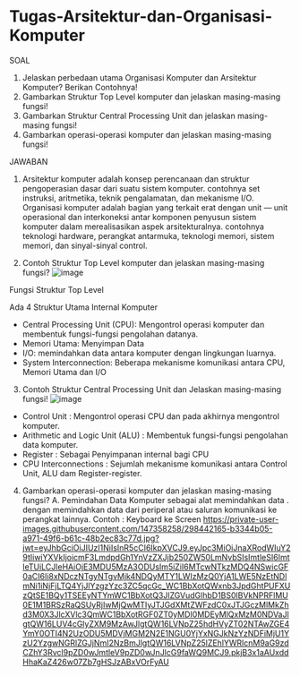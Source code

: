 # Tugas-Arsitektur-dan-Organisasi-Komputer
SOAL
1. Jelaskan perbedaan utama Organisasi Komputer dan Arsitektur Komputer? Berikan Contohnya!
2. Gambarkan Struktur Top Level komputer dan jelaskan masing-masing fungsi!
3. Gambarkan Struktur Central Processing Unit dan jelaskan masing-masing fungsi!
4. Gambarkan operasi-operasi komputer dan jelaskan masing-masing fungsi!

JAWABAN
1. Arsitektur komputer adalah konsep perencanaan dan struktur pengoperasian dasar dari suatu sistem komputer. contohnya set instruksi, aritmetika, teknik pengalamatan, dan mekanisme I/O. Organisasi komputer adalah bagian yang terkait erat dengan unit — unit operasional dan interkoneksi antar komponen penyusun sistem komputer dalam merealisasikan aspek arsitekturalnya. contohnya teknologi hardware, perangkat antarmuka, teknologi memori, sistem memori, dan sinyal-sinyal control.

2. Contoh Struktur Top Level komputer dan jelaskan masing-masing fungsi?
   ![image](https://github.com/LutfiaVirginiaPutri/Tugas-Arsitektur-dan-Organisasi-Komputer/assets/147362416/676b6f86-86e6-4a28-ab92-67fa6fb10f84)
   
 Fungsi Struktur Top Level
 
 Ada 4 Struktur Utama Internal Komputer
- Central Processing Unit (CPU): Mengontrol operasi komputer dan membentuk fungsi-fungsi pengolahan datanya.
- Memori Utama: Menyimpan Data
- I/O: memindahkan data antara komputer dengan lingkungan luarnya.
- System Interconnection: Beberapa mekanisme komunikasi antara CPU, Memori Utama dan I/O

3. Contoh Struktur Central Processing Unit dan Jelaskan masing-masing fungsi!
   ![image](https://github.com/LutfiaVirginiaPutri/Tugas-Arsitektur-dan-Organisasi-Komputer/assets/147362416/b4d236f4-5af8-4430-bd14-5f79e08dc7f5)

- Control Unit : Mengontrol operasi CPU dan pada akhirnya mengontrol komputer.
- Arithmetic and Logic Unit (ALU) : Membentuk fungsi-fungsi pengolahan data komputer.
- Register : Sebagai Penyimpanan internal bagi CPU
- CPU Interconnections : Sejumlah mekanisme komunikasi antara Control Unit, ALU dam Register-register.

4. Gambarkan operasi-operasi komputer dan jelaskan masing-masing fungsi?
   A. Pemindahan Data
Komputer sebagai alat memindahkan data . dengan memindahkan data dari periperal atau saluran komunikasi ke perangkat lainnya. Contoh : Keyboard ke Screen
https://private-user-images.githubusercontent.com/147358258/298442165-b3344b05-a971-49f6-b61c-48b2ec83c77d.jpg?jwt=eyJhbGciOiJIUzI1NiIsInR5cCI6IkpXVCJ9.eyJpc3MiOiJnaXRodWIuY29tIiwiYXVkIjoicmF3LmdpdGh1YnVzZXJjb250ZW50LmNvbSIsImtleSI6ImtleTUiLCJleHAiOjE3MDU5MzA3ODUsIm5iZiI6MTcwNTkzMDQ4NSwicGF0aCI6Ii8xNDczNTgyNTgvMjk4NDQyMTY1LWIzMzQ0YjA1LWE5NzEtNDlmNi1iNjFjLTQ4YjJlYzgzYzc3ZC5qcGc_WC1BbXotQWxnb3JpdGhtPUFXUzQtSE1BQy1TSEEyNTYmWC1BbXotQ3JlZGVudGlhbD1BS0lBVkNPRFlMU0E1M1BRSzRaQSUyRjIwMjQwMTIyJTJGdXMtZWFzdC0xJTJGczMlMkZhd3M0X3JlcXVlc3QmWC1BbXotRGF0ZT0yMDI0MDEyMlQxMzM0NDVaJlgtQW16LUV4cGlyZXM9MzAwJlgtQW16LVNpZ25hdHVyZT02NTAwZGE4YmY0OTI4N2UzODU5MDVjMGM2N2E1NGU0YjYxNGJkNzYzNDFiMjU1YzU2YzgwNGRlZGJjNmI2NzBmJlgtQW16LVNpZ25lZEhlYWRlcnM9aG9zdCZhY3Rvcl9pZD0wJmtleV9pZD0wJnJlcG9faWQ9MCJ9.pkjB3x1aAUxddHhaKaZ426w07Zb7gHSJzABxVOrFyAU
